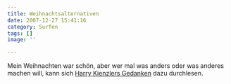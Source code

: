 ```yaml
---
title: Weihnachtsalternativen
date: 2007-12-27 15:41:16
category: Surfen
tags: []
image: ''

---
```


Mein Weihnachten war schön, aber wer mal was anders oder was anderes machen will, kann sich [Harry Kienzlers Gedanken](http://harrykienzler.wordpress.com/2007/12/24/was-man-an-weihnachten-auch-mal-machen-konnte/) dazu durchlesen.
